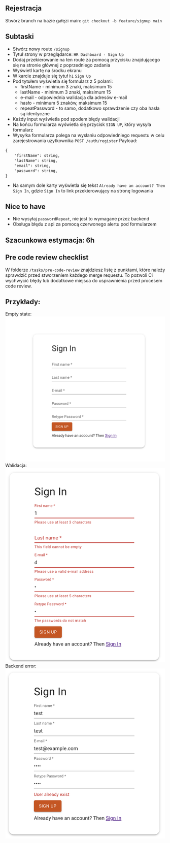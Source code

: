 ## Rejestracja
Stwórz branch na bazie gałęzi main:
`git checkout -b feature/signup main`

## Subtaski
- Stwórz nowy route `/signup`
- Tytuł strony w przeglądarce: `HR Dashboard - Sign Up`
- Dodaj przekierowanie na ten route za pomocą przycisku znajdującego się na stronie głównej z poprzedniego zadania
- Wyświetl kartę na środku ekranu
- W karcie znajduje się tytuł `h1` `Sign Up`
- Pod tytułem wyświetla się formularz z 5 polami:
    - firstName - minimum 3 znaki, maksimum 15
    - lastName - minimum 3 znaki, maksimum 15
    - e-mail - odpowiednia walidacja dla adresów e-mail
    - hasło -  minimum 5 znaków, maksimum 15
    - repeatPassword - to samo, dodatkowo sprawdzenie czy oba hasła są identyczne
- Każdy input wyświetla pod spodem błędy walidacji
- Na końcu formularza wyświetla się przycisk `SIGN UP`, który wysyła formularz
- Wysyłka formularza polega na wysłaniu odpowiedniego requestu w celu zarejestrowania użytkownika
`POST /auth/register`
Payload:
```
{
    "firstName": string,
    "lastName": string,
    "email": string,
    "password": string,
}
```
- Na samym dole karty wyświetla się tekst `Already have an account? Then Sign In`, gdzie `Sign In` to link przekierowujący na stronę logowania

## Nice to have
- Nie wysyłaj `passwordRepeat`, nie jest to wymagane przez backend
- Obsługa błędu z api za pomocą czerwonego alertu pod formularzem

## Szacunkowa estymacja: 6h

## Pre code review checklist

W folderze `/tasks/pre-code-review` znajdziesz listę z punktami, które należy sprawdzić przed stworzeniem każdego merge requestu. To pozwoli Ci wychwycić błędy lub dodatkowe miejsca do usprawnienia przed procesem code review.

## Przykłady:
Empty state:
![Sign up](./sign-up.png "Sign up")
Walidacja:
![Validation](./sign-up-validation.png "Sign up validation")
Backend error:
![Backend error](./sign-up-be-error.png "Sign up backend error")
